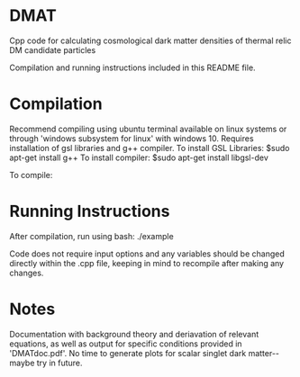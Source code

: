 # DMAT
Cpp code for calculating cosmological dark matter densities of thermal relic DM candidate particles

Compilation and running instructions included in this README file. 


# Compilation
Recommend compiling using ubuntu terminal available on linux systems or through 'windows subsystem for linux' with windows 10. 
Requires installation of gsl libraries and g++ compiler.
To install GSL Libraries: $sudo apt-get install g++
To install compiler: $sudo apt-get install libgsl-dev

To compile: 

# Running Instructions
After compilation, run using bash: ./example

Code does not require input options and any variables should be changed directly within the .cpp file, keeping in mind to recompile after making any changes. 

# Notes
Documentation with background theory and deriavation of relevant equations, as well as output for specific conditions provided in 'DMATdoc.pdf'. 
No time to generate plots for scalar singlet dark matter-- maybe try in future.
